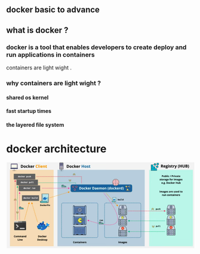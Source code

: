 ## docker basic to advance

## what is docker ?
### docker is a tool that enables developers to create deploy and run applications in containers
containers are light wight .

### why containers are light wight ?
#### shared os kernel  
#### fast startup times 
#### the layered file system


# docker architecture 

![alt text](image.png)
